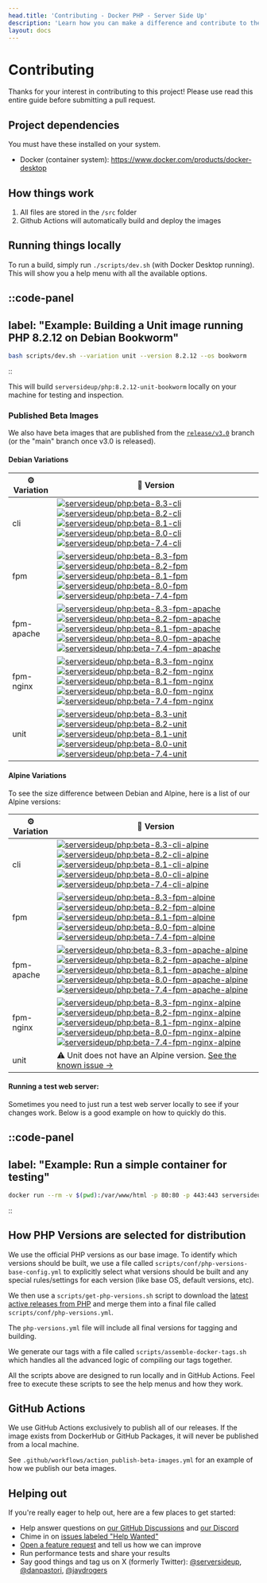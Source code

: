 ```yaml
---
head.title: 'Contributing - Docker PHP - Server Side Up'
description: 'Learn how you can make a difference and contribute to the Docker PHP project.'
layout: docs
---
```


# Contributing
Thanks for your interest in contributing to this project! Please use read this entire guide before submitting a pull request.

## Project dependencies
You must have these installed on your system.
* Docker (container system): https://www.docker.com/products/docker-desktop

## How things work
1. All files are stored in the `/src` folder
1. Github Actions will automatically build and deploy the images

## Running things locally
To run a build, simply run `./scripts/dev.sh` (with Docker Desktop running). This will show you a help menu with all the available options.

::code-panel
---
label: "Example: Building a Unit image running PHP 8.2.12 on Debian Bookworm"
---
```bash
bash scripts/dev.sh --variation unit --version 8.2.12 --os bookworm
```
::

This will build `serversideup/php:8.2.12-unit-bookworm` locally on your machine for testing and inspection.

### Published Beta Images
We also have beta images that are published from the [`release/v3.0`](https://github.com/serversideup/docker-php/tree/release/v3.0) branch (or the "main" branch once v3.0 is released).

#### Debian Variations
| ⚙️ Variation | 🚀 Version |
| ------------ | ---------- |
| cli          | <span class="not-prose mb-1 block">[![serversideup/php:beta-8.3-cli](https://img.shields.io/docker/image-size/serversideup/php/beta-8.3-cli?label=serversideup%2Fphp%3Abeta-8.3-cli)](https://hub.docker.com/r/serversideup/php/?name=beta-8.3-cli&page=1&ordering=-name)</span><span class="not-prose mb-1 block">[![serversideup/php:beta-8.2-cli](https://img.shields.io/docker/image-size/serversideup/php/beta-8.2-cli?label=serversideup%2Fphp%3Abeta-8.2-cli)](https://hub.docker.com/r/serversideup/php/?name=beta-8.2-cli&page=1&ordering=-name)</span><span class="not-prose mb-1 block">[![serversideup/php:beta-8.1-cli](https://img.shields.io/docker/image-size/serversideup/php/beta-8.1-cli?label=serversideup%2Fphp%3Abeta-8.1-cli)](https://hub.docker.com/r/serversideup/php/?name=beta-8.1-cli&page=1&ordering=-name)</span><span class="not-prose mb-1 block">[![serversideup/php:beta-8.0-cli](https://img.shields.io/docker/image-size/serversideup/php/beta-8.0-cli?label=serversideup%2Fphp%3Abeta-8.0-cli)](https://hub.docker.com/r/serversideup/php/?name=beta-8.0-cli&page=1&ordering=-name)</span><span class="not-prose mb-1 block">[![serversideup/php:beta-7.4-cli](https://img.shields.io/docker/image-size/serversideup/php/beta-7.4-cli?label=serversideup%2Fphp%3Abeta-7.4-cli)](https://hub.docker.com/r/serversideup/php/?name=beta-7.4-cli&page=1&ordering=-name) |
| fpm          |  <span class="not-prose mb-1 block">[![serversideup/php:beta-8.3-fpm](https://img.shields.io/docker/image-size/serversideup/php/beta-8.3-fpm?label=serversideup%2Fphp%3Abeta-8.3-fpm)](https://hub.docker.com/r/serversideup/php/?name=beta-8.3-fpm&page=1&ordering=-name)</span><span class="not-prose mb-1 block">[![serversideup/php:beta-8.2-fpm](https://img.shields.io/docker/image-size/serversideup/php/beta-8.2-fpm?label=serversideup%2Fphp%3Abeta-8.2-fpm)](https://hub.docker.com/r/serversideup/php/?name=beta-8.2-fpm&page=1&ordering=-name)</span><span class="not-prose mb-1 block">[![serversideup/php:beta-8.1-fpm](https://img.shields.io/docker/image-size/serversideup/php/beta-8.1-fpm?label=serversideup%2Fphp%3Abeta-8.1-fpm)](https://hub.docker.com/r/serversideup/php/?name=beta-8.1-fpm&page=1&ordering=-name)</span><span class="not-prose mb-1 block">[![serversideup/php:beta-8.0-fpm](https://img.shields.io/docker/image-size/serversideup/php/beta-8.0-fpm?label=serversideup%2Fphp%3Abeta-8.0-fpm)](https://hub.docker.com/r/serversideup/php/?name=beta-8.0-fpm&page=1&ordering=-name)</span><span class="not-prose mb-1 block">[![serversideup/php:beta-7.4-fpm](https://img.shields.io/docker/image-size/serversideup/php/beta-7.4-fpm?label=serversideup%2Fphp%3Abeta-7.4-fpm)](https://hub.docker.com/r/serversideup/php/?name=beta-7.4-fpm&page=1&ordering=-name) |
| fpm-apache   |  <span class="not-prose mb-1 block">[![serversideup/php:beta-8.3-fpm-apache](https://img.shields.io/docker/image-size/serversideup/php/beta-8.3-fpm-apache?label=serversideup%2Fphp%3Abeta-8.3-fpm-apache)](https://hub.docker.com/r/serversideup/php/?name=beta-8.3-fpm-apache&page=1&ordering=-name)</span><span class="not-prose mb-1 block">[![serversideup/php:beta-8.2-fpm-apache](https://img.shields.io/docker/image-size/serversideup/php/beta-8.2-fpm-apache?label=serversideup%2Fphp%3Abeta-8.2-fpm-apache)](https://hub.docker.com/r/serversideup/php/?name=beta-8.2-fpm-apache&page=1&ordering=-name)</span><span class="not-prose mb-1 block">[![serversideup/php:beta-8.1-fpm-apache](https://img.shields.io/docker/image-size/serversideup/php/beta-8.1-fpm-apache?label=serversideup%2Fphp%3Abeta-8.1-fpm-apache)](https://hub.docker.com/r/serversideup/php/?name=beta-8.1-fpm-apache&page=1&ordering=-name)</span><span class="not-prose mb-1 block">[![serversideup/php:beta-8.0-fpm-apache](https://img.shields.io/docker/image-size/serversideup/php/beta-8.0-fpm-apache?label=serversideup%2Fphp%3Abeta-8.0-fpm-apache)](https://hub.docker.com/r/serversideup/php/?name=beta-8.0-fpm-apache&page=1&ordering=-name)</span><span class="not-prose mb-1 block">[![serversideup/php:beta-7.4-fpm-apache](https://img.shields.io/docker/image-size/serversideup/php/beta-7.4-fpm-apache?label=serversideup%2Fphp%3Abeta-7.4-fpm-apache)](https://hub.docker.com/r/serversideup/php/?name=beta-7.4-fpm-apache&page=1&ordering=-name) |
| fpm-nginx    |  <span class="not-prose mb-1 block">[![serversideup/php:beta-8.3-fpm-nginx](https://img.shields.io/docker/image-size/serversideup/php/beta-8.3-fpm-nginx?label=serversideup%2Fphp%3Abeta-8.3-fpm-nginx)](https://hub.docker.com/r/serversideup/php/?name=beta-8.3-fpm-nginx&page=1&ordering=-name)</span><span class="not-prose mb-1 block">[![serversideup/php:beta-8.2-fpm-nginx](https://img.shields.io/docker/image-size/serversideup/php/beta-8.2-fpm-nginx?label=serversideup%2Fphp%3Abeta-8.2-fpm-nginx)](https://hub.docker.com/r/serversideup/php/?name=beta-8.2-fpm-nginx&page=1&ordering=-name)</span><span class="not-prose mb-1 block">[![serversideup/php:beta-8.1-fpm-nginx](https://img.shields.io/docker/image-size/serversideup/php/beta-8.1-fpm-nginx?label=serversideup%2Fphp%3Abeta-8.1-fpm-nginx)](https://hub.docker.com/r/serversideup/php/?name=beta-8.1-fpm-nginx&page=1&ordering=-name)</span><span class="not-prose mb-1 block">[![serversideup/php:beta-8.0-fpm-nginx](https://img.shields.io/docker/image-size/serversideup/php/beta-8.0-fpm-nginx?label=serversideup%2Fphp%3Abeta-8.0-fpm-nginx)](https://hub.docker.com/r/serversideup/php/?name=beta-8.0-fpm-nginx&page=1&ordering=-name)</span><span class="not-prose mb-1 block">[![serversideup/php:beta-7.4-fpm-nginx](https://img.shields.io/docker/image-size/serversideup/php/beta-7.4-fpm-nginx?label=serversideup%2Fphp%3Abeta-7.4-fpm-nginx)](https://hub.docker.com/r/serversideup/php/?name=beta-7.4-fpm-nginx&page=1&ordering=-name) |
| unit    |  <span class="not-prose mb-1 block">[![serversideup/php:beta-8.3-unit](https://img.shields.io/docker/image-size/serversideup/php/beta-8.3-unit?label=serversideup%2Fphp%3Abeta-8.3-unit)](https://hub.docker.com/r/serversideup/php/?name=beta-8.3-unit&page=1&ordering=-name)</span><span class="not-prose mb-1 block">[![serversideup/php:beta-8.2-unit](https://img.shields.io/docker/image-size/serversideup/php/beta-8.2-unit?label=serversideup%2Fphp%3Abeta-8.2-unit)](https://hub.docker.com/r/serversideup/php/?name=beta-8.2-unit&page=1&ordering=-name)</span><span class="not-prose mb-1 block">[![serversideup/php:beta-8.1-unit](https://img.shields.io/docker/image-size/serversideup/php/beta-8.1-unit?label=serversideup%2Fphp%3Abeta-8.1-unit)](https://hub.docker.com/r/serversideup/php/?name=beta-8.1-unit&page=1&ordering=-name)</span><span class="not-prose mb-1 block">[![serversideup/php:beta-8.0-unit](https://img.shields.io/docker/image-size/serversideup/php/beta-8.0-unit?label=serversideup%2Fphp%3Abeta-8.0-unit)](https://hub.docker.com/r/serversideup/php/?name=beta-8.0-unit&page=1&ordering=-name)</span><span class="not-prose mb-1 block">[![serversideup/php:beta-7.4-unit](https://img.shields.io/docker/image-size/serversideup/php/beta-7.4-unit?label=serversideup%2Fphp%3Abeta-7.4-unit)](https://hub.docker.com/r/serversideup/php/?name=beta-7.4-unit&page=1&ordering=-name) |

#### Alpine Variations
To see the size difference between Debian and Alpine, here is a list of our Alpine versions:

| ⚙️ Variation | 🚀 Version |
| ------------ | ---------- |
| cli          | <span class="not-prose mb-1 block">[![serversideup/php:beta-8.3-cli-alpine](https://img.shields.io/docker/image-size/serversideup/php/beta-8.3-cli-alpine?label=serversideup%2Fphp%3Abeta-8.3-cli-alpine)](https://hub.docker.com/r/serversideup/php/?name=beta-8.3-cli-alpine&page=1&ordering=-name)</span><span class="not-prose mb-1 block">[![serversideup/php:beta-8.2-cli-alpine](https://img.shields.io/docker/image-size/serversideup/php/beta-8.2-cli-alpine?label=serversideup%2Fphp%3Abeta-8.2-cli-alpine)](https://hub.docker.com/r/serversideup/php/?name=beta-8.2-cli-alpine&page=1&ordering=-name)</span><span class="not-prose mb-1 block">[![serversideup/php:beta-8.1-cli-alpine](https://img.shields.io/docker/image-size/serversideup/php/beta-8.1-cli-alpine?label=serversideup%2Fphp%3Abeta-8.1-cli-alpine)](https://hub.docker.com/r/serversideup/php/?name=beta-8.1-cli-alpine&page=1&ordering=-name)</span><span class="not-prose mb-1 block">[![serversideup/php:beta-8.0-cli-alpine](https://img.shields.io/docker/image-size/serversideup/php/beta-8.0-cli-alpine?label=serversideup%2Fphp%3Abeta-8.0-cli-alpine)](https://hub.docker.com/r/serversideup/php/?name=beta-8.0-cli-alpine&page=1&ordering=-name)</span><span class="not-prose mb-1 block">[![serversideup/php:beta-7.4-cli-alpine](https://img.shields.io/docker/image-size/serversideup/php/beta-7.4-cli-alpine?label=serversideup%2Fphp%3Abeta-7.4-cli-alpine)](https://hub.docker.com/r/serversideup/php/?name=beta-7.4-cli-alpine&page=1&ordering=-name) |
| fpm          |  <span class="not-prose mb-1 block">[![serversideup/php:beta-8.3-fpm-alpine](https://img.shields.io/docker/image-size/serversideup/php/beta-8.3-fpm-alpine?label=serversideup%2Fphp%3Abeta-8.3-fpm-alpine)](https://hub.docker.com/r/serversideup/php/?name=beta-8.3-fpm-alpine&page=1&ordering=-name)</span><span class="not-prose mb-1 block">[![serversideup/php:beta-8.2-fpm-alpine](https://img.shields.io/docker/image-size/serversideup/php/beta-8.2-fpm-alpine?label=serversideup%2Fphp%3Abeta-8.2-fpm-alpine)](https://hub.docker.com/r/serversideup/php/?name=beta-8.2-fpm-alpine&page=1&ordering=-name)</span><span class="not-prose mb-1 block">[![serversideup/php:beta-8.1-fpm-alpine](https://img.shields.io/docker/image-size/serversideup/php/beta-8.1-fpm-alpine?label=serversideup%2Fphp%3Abeta-8.1-fpm-alpine)](https://hub.docker.com/r/serversideup/php/?name=beta-8.1-fpm-alpine&page=1&ordering=-name)</span><span class="not-prose mb-1 block">[![serversideup/php:beta-8.0-fpm-alpine](https://img.shields.io/docker/image-size/serversideup/php/beta-8.0-fpm-alpine?label=serversideup%2Fphp%3Abeta-8.0-fpm-alpine)](https://hub.docker.com/r/serversideup/php/?name=beta-8.0-fpm-alpine&page=1&ordering=-name)</span><span class="not-prose mb-1 block">[![serversideup/php:beta-7.4-fpm-alpine](https://img.shields.io/docker/image-size/serversideup/php/beta-7.4-fpm-alpine?label=serversideup%2Fphp%3Abeta-7.4-fpm-alpine)](https://hub.docker.com/r/serversideup/php/?name=beta-7.4-fpm-alpine&page=1&ordering=-name) |
| fpm-apache   |  <span class="not-prose mb-1 block">[![serversideup/php:beta-8.3-fpm-apache-alpine](https://img.shields.io/docker/image-size/serversideup/php/beta-8.3-fpm-apache-alpine?label=serversideup%2Fphp%3Abeta-8.3-fpm-apache-alpine)](https://hub.docker.com/r/serversideup/php/?name=beta-8.3-fpm-apache-alpine&page=1&ordering=-name)</span><span class="not-prose mb-1 block">[![serversideup/php:beta-8.2-fpm-apache-alpine](https://img.shields.io/docker/image-size/serversideup/php/beta-8.2-fpm-apache-alpine?label=serversideup%2Fphp%3Abeta-8.2-fpm-apache-alpine)](https://hub.docker.com/r/serversideup/php/?name=beta-8.2-fpm-apache-alpine&page=1&ordering=-name)</span><span class="not-prose mb-1 block">[![serversideup/php:beta-8.1-fpm-apache-alpine](https://img.shields.io/docker/image-size/serversideup/php/beta-8.1-fpm-apache-alpine?label=serversideup%2Fphp%3Abeta-8.1-fpm-apache-alpine)](https://hub.docker.com/r/serversideup/php/?name=beta-8.1-fpm-apache-alpine&page=1&ordering=-name)</span><span class="not-prose mb-1 block">[![serversideup/php:beta-8.0-fpm-apache-alpine](https://img.shields.io/docker/image-size/serversideup/php/beta-8.0-fpm-apache-alpine?label=serversideup%2Fphp%3Abeta-8.0-fpm-apache-alpine)](https://hub.docker.com/r/serversideup/php/?name=beta-8.0-fpm-apache-alpine&page=1&ordering=-name)</span><span class="not-prose mb-1 block">[![serversideup/php:beta-7.4-fpm-apache-alpine](https://img.shields.io/docker/image-size/serversideup/php/beta-7.4-fpm-apache-alpine?label=serversideup%2Fphp%3Abeta-7.4-fpm-apache-alpine)](https://hub.docker.com/r/serversideup/php/?name=beta-7.4-fpm-apache-alpine&page=1&ordering=-name) |
| fpm-nginx    |  <span class="not-prose mb-1 block">[![serversideup/php:beta-8.3-fpm-nginx-alpine](https://img.shields.io/docker/image-size/serversideup/php/beta-8.3-fpm-nginx-alpine?label=serversideup%2Fphp%3Abeta-8.3-fpm-nginx-alpine)](https://hub.docker.com/r/serversideup/php/?name=beta-8.3-fpm-nginx-alpine&page=1&ordering=-name)</span><span class="not-prose mb-1 block">[![serversideup/php:beta-8.2-fpm-nginx-alpine](https://img.shields.io/docker/image-size/serversideup/php/beta-8.2-fpm-nginx-alpine?label=serversideup%2Fphp%3Abeta-8.2-fpm-nginx-alpine)](https://hub.docker.com/r/serversideup/php/?name=beta-8.2-fpm-nginx-alpine&page=1&ordering=-name)</span><span class="not-prose mb-1 block">[![serversideup/php:beta-8.1-fpm-nginx-alpine](https://img.shields.io/docker/image-size/serversideup/php/beta-8.1-fpm-nginx-alpine?label=serversideup%2Fphp%3Abeta-8.1-fpm-nginx-alpine)](https://hub.docker.com/r/serversideup/php/?name=beta-8.1-fpm-nginx-alpine&page=1&ordering=-name)</span><span class="not-prose mb-1 block">[![serversideup/php:beta-8.0-fpm-nginx-alpine](https://img.shields.io/docker/image-size/serversideup/php/beta-8.0-fpm-nginx-alpine?label=serversideup%2Fphp%3Abeta-8.0-fpm-nginx-alpine)](https://hub.docker.com/r/serversideup/php/?name=beta-8.0-fpm-nginx-alpine&page=1&ordering=-name)</span><span class="not-prose mb-1 block">[![serversideup/php:beta-7.4-fpm-nginx-alpine](https://img.shields.io/docker/image-size/serversideup/php/beta-7.4-fpm-nginx-alpine?label=serversideup%2Fphp%3Abeta-7.4-fpm-nginx-alpine)](https://hub.docker.com/r/serversideup/php/?name=beta-7.4-fpm-nginx-alpine&page=1&ordering=-name) |
| unit    |  ⚠️ Unit does not have an Alpine version. [See the known issue →](https://github.com/serversideup/docker-php/issues/233) |

#### Running a test web server:
Sometimes you need to just run a test web server locally to see if your changes work. Below is a good example on how to quickly do this.

::code-panel
---
label: "Example: Run a simple container for testing"
---
```bash
docker run --rm -v $(pwd):/var/www/html -p 80:80 -p 443:443 serversideup/php:beta-8.3-fpm-nginx
```
::

## How PHP Versions are selected for distribution
We use the official PHP versions as our base image. To identify which versions should be built, we use a file called `scripts/conf/php-versions-base-config.yml` to explicitly select what versions should be built and any special rules/settings for each version (like base OS, default versions, etc).

We then use a `scripts/get-php-versions.sh` script to download the [latest active releases from PHP](https://www.php.net/releases/active.php) and merge them into a final file called `scripts/conf/php-versions.yml`.

The `php-versions.yml` file will include all final versions for tagging and building.

We generate our tags with a file called `scripts/assemble-docker-tags.sh` which handles all the advanced logic of compiling our tags together.

All the scripts above are designed to run locally and in GitHub Actions. Feel free to execute these scripts to see the help menus and how they work.

## GitHub Actions
We use GitHub Actions exclusively to publish all of our releases. If the image exists from DockerHub or GitHub Packages, it will never be published from a local machine.

See `.github/workflows/action_publish-beta-images.yml` for an example of how we publish our beta images.

## Helping out
If you're really eager to help out, here are a few places to get started:
- Help answer questions on [our GitHub Discussions](https://github.com/serversideup/docker-php/discussions) and [our Discord](https://serversideup.net/discord)
- Chime in on [issues labeled "Help Wanted"](https://github.com/serversideup/docker-php/issues?q=is%3Aissue+is%3Aopen+label%3A%22%F0%9F%99%8F+Help+Wanted%22)
- [Open a feature request](https://github.com/serversideup/docker-php/discussions/66) and tell us how we can improve
- Run performance tests and share your results
- Say good things and tag us on X (formerly Twitter): [@serversideup](https://x.com/serversideup), [@danpastori](https://x.com/danpastori), [@jaydrogers](https://x.com/jaydrogers)